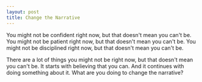 ```yaml
---
layout: post
title: Change the Narrative
---
```


You might not be confident right now, but that doesn't mean you can't be. You might not be patient right now, but that doesn't mean you can't be. You might not be disciplined right now, but that doesn't mean you can't be.

There are a lot of things you might not be right now, but that doesn't mean you can't be. It starts with believing that you can. And it continues with doing something about it. What are you doing to change the narrative?